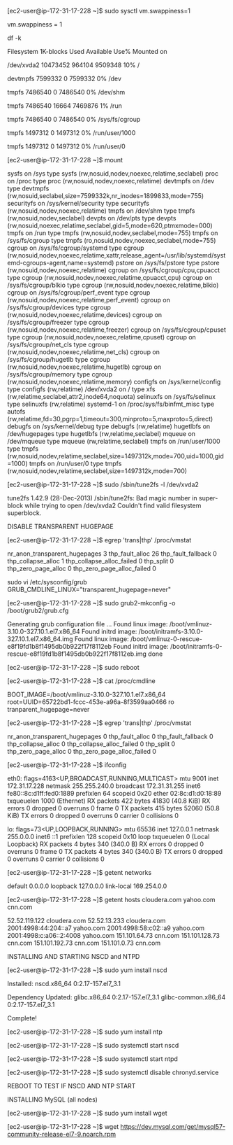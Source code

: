 [ec2-user@ip-172-31-17-228 ~]$ sudo  sysctl vm.swappiness=1

vm.swappiness = 1

df -k

Filesystem     1K-blocks   Used Available Use% Mounted on

/dev/xvda2      10473452 964104   9509348  10% /

devtmpfs         7599332      0   7599332   0% /dev

tmpfs            7486540      0   7486540   0% /dev/shm

tmpfs            7486540  16664   7469876   1% /run

tmpfs            7486540      0   7486540   0% /sys/fs/cgroup

tmpfs            1497312      0   1497312   0% /run/user/1000

tmpfs            1497312      0   1497312   0% /run/user/0

[ec2-user@ip-172-31-17-228 ~]$ mount

sysfs on /sys type sysfs (rw,nosuid,nodev,noexec,relatime,seclabel)
proc on /proc type proc (rw,nosuid,nodev,noexec,relatime)
devtmpfs on /dev type devtmpfs (rw,nosuid,seclabel,size=7599332k,nr_inodes=1899833,mode=755)
securityfs on /sys/kernel/security type securityfs (rw,nosuid,nodev,noexec,relatime)
tmpfs on /dev/shm type tmpfs (rw,nosuid,nodev,seclabel)
devpts on /dev/pts type devpts (rw,nosuid,noexec,relatime,seclabel,gid=5,mode=620,ptmxmode=000)
tmpfs on /run type tmpfs (rw,nosuid,nodev,seclabel,mode=755)
tmpfs on /sys/fs/cgroup type tmpfs (ro,nosuid,nodev,noexec,seclabel,mode=755)
cgroup on /sys/fs/cgroup/systemd type cgroup (rw,nosuid,nodev,noexec,relatime,xattr,release_agent=/usr/lib/systemd/systemd-cgroups-agent,name=systemd)
pstore on /sys/fs/pstore type pstore (rw,nosuid,nodev,noexec,relatime)
cgroup on /sys/fs/cgroup/cpu,cpuacct type cgroup (rw,nosuid,nodev,noexec,relatime,cpuacct,cpu)
cgroup on /sys/fs/cgroup/blkio type cgroup (rw,nosuid,nodev,noexec,relatime,blkio)
cgroup on /sys/fs/cgroup/perf_event type cgroup (rw,nosuid,nodev,noexec,relatime,perf_event)
cgroup on /sys/fs/cgroup/devices type cgroup (rw,nosuid,nodev,noexec,relatime,devices)
cgroup on /sys/fs/cgroup/freezer type cgroup (rw,nosuid,nodev,noexec,relatime,freezer)
cgroup on /sys/fs/cgroup/cpuset type cgroup (rw,nosuid,nodev,noexec,relatime,cpuset)
cgroup on /sys/fs/cgroup/net_cls type cgroup (rw,nosuid,nodev,noexec,relatime,net_cls)
cgroup on /sys/fs/cgroup/hugetlb type cgroup (rw,nosuid,nodev,noexec,relatime,hugetlb)
cgroup on /sys/fs/cgroup/memory type cgroup (rw,nosuid,nodev,noexec,relatime,memory)
configfs on /sys/kernel/config type configfs (rw,relatime)
/dev/xvda2 on / type xfs (rw,relatime,seclabel,attr2,inode64,noquota)
selinuxfs on /sys/fs/selinux type selinuxfs (rw,relatime)
systemd-1 on /proc/sys/fs/binfmt_misc type autofs (rw,relatime,fd=30,pgrp=1,timeout=300,minproto=5,maxproto=5,direct)
debugfs on /sys/kernel/debug type debugfs (rw,relatime)
hugetlbfs on /dev/hugepages type hugetlbfs (rw,relatime,seclabel)
mqueue on /dev/mqueue type mqueue (rw,relatime,seclabel)
tmpfs on /run/user/1000 type tmpfs (rw,nosuid,nodev,relatime,seclabel,size=1497312k,mode=700,uid=1000,gid=1000)
tmpfs on /run/user/0 type tmpfs (rw,nosuid,nodev,relatime,seclabel,size=1497312k,mode=700)


[ec2-user@ip-172-31-17-228 ~]$ sudo /sbin/tune2fs -l /dev/xvda2

tune2fs 1.42.9 (28-Dec-2013)
/sbin/tune2fs: Bad magic number in super-block while trying to open /dev/xvda2
Couldn't find valid filesystem superblock.

DISABLE TRANSPARENT HUGEPAGE

[ec2-user@ip-172-31-17-228 ~]$ egrep 'trans|thp' /proc/vmstat

nr_anon_transparent_hugepages 3
thp_fault_alloc 26
thp_fault_fallback 0
thp_collapse_alloc 1
thp_collapse_alloc_failed 0
thp_split 0
thp_zero_page_alloc 0
thp_zero_page_alloc_failed 0

sudo vi /etc/sysconfig/grub
GRUB_CMDLINE_LINUX="transparent_hugepage=never"

[ec2-user@ip-172-31-17-228 ~]$ sudo grub2-mkconfig -o /boot/grub2/grub.cfg

Generating grub configuration file ...
Found linux image: /boot/vmlinuz-3.10.0-327.10.1.el7.x86_64
Found initrd image: /boot/initramfs-3.10.0-327.10.1.el7.x86_64.img
Found linux image: /boot/vmlinuz-0-rescue-e8f19fd1b8f1495db0b922f17f8112eb
Found initrd image: /boot/initramfs-0-rescue-e8f19fd1b8f1495db0b922f17f8112eb.img
done

[ec2-user@ip-172-31-17-228 ~]$ sudo reboot


[ec2-user@ip-172-31-17-228 ~]$ cat /proc/cmdline

BOOT_IMAGE=/boot/vmlinuz-3.10.0-327.10.1.el7.x86_64 root=UUID=65722bd1-fccc-453e-a96a-8f3599aa0466 ro tranparent_hugepage=never

[ec2-user@ip-172-31-17-228 ~]$ egrep 'trans|thp' /proc/vmstat

nr_anon_transparent_hugepages 0
thp_fault_alloc 0
thp_fault_fallback 0
thp_collapse_alloc 0
thp_collapse_alloc_failed 0
thp_split 0
thp_zero_page_alloc 0
thp_zero_page_alloc_failed 0

[ec2-user@ip-172-31-17-228 ~]$ ifconfig

eth0: flags=4163<UP,BROADCAST,RUNNING,MULTICAST>  mtu 9001
        inet 172.31.17.228  netmask 255.255.240.0  broadcast 172.31.31.255
        inet6 fe80::8c:d1ff:fed0:1889  prefixlen 64  scopeid 0x20<link>
        ether 02:8c:d1:d0:18:89  txqueuelen 1000  (Ethernet)
        RX packets 422  bytes 41830 (40.8 KiB)
        RX errors 0  dropped 0  overruns 0  frame 0
        TX packets 415  bytes 52060 (50.8 KiB)
        TX errors 0  dropped 0 overruns 0  carrier 0  collisions 0

lo: flags=73<UP,LOOPBACK,RUNNING>  mtu 65536
        inet 127.0.0.1  netmask 255.0.0.0
        inet6 ::1  prefixlen 128  scopeid 0x10<host>
        loop  txqueuelen 0  (Local Loopback)
        RX packets 4  bytes 340 (340.0 B)
        RX errors 0  dropped 0  overruns 0  frame 0
        TX packets 4  bytes 340 (340.0 B)
        TX errors 0  dropped 0 overruns 0  carrier 0  collisions 0
       
[ec2-user@ip-172-31-17-228 ~]$ getent networks

default               0.0.0.0
loopback              127.0.0.0
link-local            169.254.0.0

[ec2-user@ip-172-31-17-228 ~]$ getent hosts cloudera.com yahoo.com cnn.com

52.52.119.122   cloudera.com
52.52.13.233    cloudera.com
2001:4998:44:204::a7 yahoo.com
2001:4998:58:c02::a9 yahoo.com
2001:4998:c:a06::2:4008 yahoo.com
151.101.64.73   cnn.com
151.101.128.73  cnn.com
151.101.192.73  cnn.com
151.101.0.73    cnn.com

INSTALLING AND STARTING NSCD and NTPD

[ec2-user@ip-172-31-17-228 ~]$ sudo yum install nscd

Installed:
  nscd.x86_64 0:2.17-157.el7_3.1

Dependency Updated:
  glibc.x86_64 0:2.17-157.el7_3.1     glibc-common.x86_64 0:2.17-157.el7_3.1

Complete!

[ec2-user@ip-172-31-17-228 ~]$ sudo yum install ntp

[ec2-user@ip-172-31-17-228 ~]$ sudo systemctl start nscd

[ec2-user@ip-172-31-17-228 ~]$ sudo systemctl start ntpd

[ec2-user@ip-172-31-17-228 ~]$ sudo systemctl disable chronyd.service

REBOOT TO TEST IF NSCD AND NTP START

INSTALLING MySQL (all nodes)

[ec2-user@ip-172-31-17-228 ~]$ sudo yum install wget

[ec2-user@ip-172-31-17-228 ~]$ wget https://dev.mysql.com/get/mysql57-community-release-el7-9.noarch.rpm





        
        







